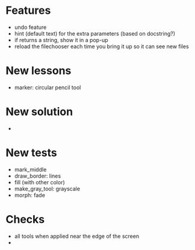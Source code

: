 # Features
* undo feature
* hint (default text) for the extra parameters (based on docstring?)
* if returns a string, show it in a pop-up
* reload the filechooser each time you bring it up so it can see new files

# New lessons
<!-- * smudge: too hard to do right -->
* marker: circular pencil tool

# New solution
* 

# New tests
* mark_middle
* draw_border: lines
* fill (with other color)
* make_gray_tool: grayscale
* morph: fade

# Checks
* all tools when applied near the edge of the screen
* 